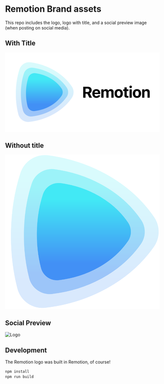 # Remotion Brand assets

This repo includes the logo, logo with title, and a social preview image (when posting on social media).

## With Title

![Logo with title](withtitle/element-0.png)

## Without title

![Logo](withouttitle/element-0.png)

## Social Preview

![Logo](social-preview/element-0.png)

## Development

The Remotion logo was built in Remotion, of course!

```bash
npm install
npm run build
```
